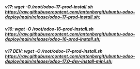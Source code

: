 ##### v17: wget -O /root/odoo-17-prod-install.sh https://raw.githubusercontent.com/antonbergit/ubuntu-odoo-deploy/main/release/odoo-17-prod-install.sh;
##### v16: wget -O /root/odoo-16-prod-install.sh https://raw.githubusercontent.com/antonbergit/ubuntu-odoo-deploy/main/release/odoo-16-prod-install.sh;


##### v17 DEV: wget -O /root/odoo-17-prod-install.sh https://raw.githubusercontent.com/antonbergit/ubuntu-odoo-deploy/main/release/odoo-17.0-dev-install-mini.sh;
